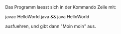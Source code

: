 Das Programm laesst sich in der Kommando Zeile mit:

javac HelloWorld.java && java HelloWorld

ausfuehren, und gibt dann "Moin moin" aus.

